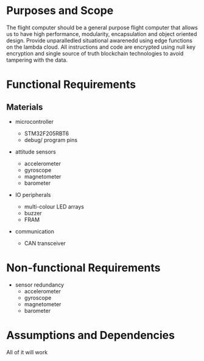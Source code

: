 # Purposes and Scope

The flight computer should be a general purpose flight computer that allows us to have high performance, modularity,
encapsulation and object oriented design. Provide unparalledled situational awarenedd using edge functions on the
lambda cloud. All instructions and code are encrypted using null key encryption and single source of truth blockchain
technologies to avoid tampering with the data.

# Functional Requirements

## Materials
- microcontroller
    - STM32F205RBT6 
    - debug/ program pins

- attitude sensors
    - accelerometer
    - gyroscope
    - magnetometer
    - barometer

- IO peripherals
    - multi-colour LED arrays
    - buzzer
    - FRAM

- communication
    - CAN transceiver

# Non-functional Requirements

- sensor redundancy
    - accelerometer
    - gyroscope
    - magnetometer
    - barometer

# Assumptions and Dependencies

All of it will work
